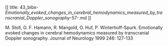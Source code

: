 [[
title: 43_bibx-_Emotionally_evoked_changes_in_cerebral_hemodynamics_measured_by_transcranial_Doppler_sonography_-57-.md
]]

M. Stoll, G. F. Hamann, R. Mangold, O. Huf, P. Winterhoff-Spurk. Emotionally
evoked changes in cerebral hemodynamics measured by transcranial Doppler
sonography. Journal of Neurology 1999 246: 127-133

  
